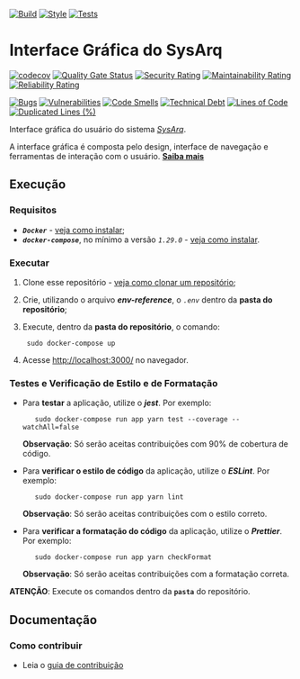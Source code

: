 [![Build](https://github.com/fga-eps-mds/2021.2-SysArq-Frontend/workflows/Compilação/badge.svg)](https://github.com/fga-eps-mds/2021.2-SysArq-Frontend/actions/workflows/build.yml)
[![Style](https://github.com/fga-eps-mds/2021.2-SysArq-Frontend/workflows/Estilo/badge.svg)](https://github.com/fga-eps-mds/2021.2-SysArq-Frontend/actions/workflows/style.yml)
[![Tests](https://github.com/fga-eps-mds/2021.2-SysArq-Frontend/workflows/Testes/badge.svg)](https://github.com/fga-eps-mds/2021.2-SysArq-Frontend/actions/workflows/test.yml)

# Interface Gráfica do SysArq

[![codecov](https://codecov.io/gh/fga-eps-mds/2021.2-SysArq-Frontend/branch/main/graph/badge.svg?token=RXYTQNV55A)](https://codecov.io/gh/fga-eps-mds/2021.2-SysArq-Frontend)
[![Quality Gate Status](https://sonarcloud.io/api/project_badges/measure?project=fga-eps-mds_2021.2-SysArq-Frontend&metric=alert_status)](https://sonarcloud.io/summary/new_code?id=fga-eps-mds_2021.2-SysArq-Frontend)
[![Security Rating](https://sonarcloud.io/api/project_badges/measure?project=fga-eps-mds_2021.2-SysArq-Frontend&metric=security_rating)](https://sonarcloud.io/summary/new_code?id=fga-eps-mds_2021.2-SysArq-Frontend)
[![Maintainability Rating](https://sonarcloud.io/api/project_badges/measure?project=fga-eps-mds_2021.2-SysArq-Frontend&metric=sqale_rating)](https://sonarcloud.io/summary/new_code?id=fga-eps-mds_2021.2-SysArq-Frontend)
[![Reliability Rating](https://sonarcloud.io/api/project_badges/measure?project=fga-eps-mds_2021.2-SysArq-Frontend&metric=reliability_rating)](https://sonarcloud.io/summary/new_code?id=fga-eps-mds_2021.2-SysArq-Frontend)

[![Bugs](https://sonarcloud.io/api/project_badges/measure?project=fga-eps-mds_2021.2-SysArq-Frontend&metric=bugs)](https://sonarcloud.io/summary/new_code?id=fga-eps-mds_2021.2-SysArq-Frontend)
[![Vulnerabilities](https://sonarcloud.io/api/project_badges/measure?project=fga-eps-mds_2021.2-SysArq-Frontend&metric=vulnerabilities)](https://sonarcloud.io/summary/new_code?id=fga-eps-mds_2021.2-SysArq-Frontend)
[![Code Smells](https://sonarcloud.io/api/project_badges/measure?project=fga-eps-mds_2021.2-SysArq-Frontend&metric=code_smells)](https://sonarcloud.io/summary/new_code?id=fga-eps-mds_2021.2-SysArq-Frontend)
[![Technical Debt](https://sonarcloud.io/api/project_badges/measure?project=fga-eps-mds_2021.2-SysArq-Frontend&metric=sqale_index)](https://sonarcloud.io/summary/new_code?id=fga-eps-mds_2021.2-SysArq-Frontend)
[![Lines of Code](https://sonarcloud.io/api/project_badges/measure?project=fga-eps-mds_2021.2-SysArq-Frontend&metric=ncloc)](https://sonarcloud.io/summary/new_code?id=fga-eps-mds_2021.2-SysArq-Frontend)
[![Duplicated Lines (%)](https://sonarcloud.io/api/project_badges/measure?project=fga-eps-mds_2021.2-SysArq-Frontend&metric=duplicated_lines_density)](https://sonarcloud.io/summary/new_code?id=fga-eps-mds_2021.2-SysArq-Frontend)

Interface gráfica do usuário do sistema *[SysArq](https://fga-eps-mds.github.io/2021-2-SysArq-Doc/)*.

A interface gráfica é composta pelo design, interface de navegação e ferramentas de interação com o usuário. **[Saiba mais](https://fga-eps-mds.github.io/2021-2-SysArq-Doc/documentation/)**

## Execução

### Requisitos
 - ***`Docker`*** - [veja como instalar](https://docs.docker.com/engine/install/);
 - ***`docker-compose`***, no mínimo a versão *`1.29.0`* - [veja como instalar](https://docs.docker.com/compose/install/).

### Executar

1. Clone esse repositório - [veja como clonar um repositório](https://docs.github.com/pt/github/creating-cloning-and-archiving-repositories/cloning-a-repository-from-github/cloning-a-repository);

2. Crie, utilizando o arquivo ***env-reference***, o *`.env`* dentro da **pasta do repositório**;

3. Execute, dentro da **pasta do repositório**, o comando:
   ```
    sudo docker-compose up
   ```

4. Acesse [http://localhost:3000/](http://localhost:3000) no navegador. 

### Testes e Verificação de Estilo e de Formatação

-  Para **testar** a aplicação, utilize o ***jest***. Por exemplo:
   ```
      sudo docker-compose run app yarn test --coverage --watchAll=false
   ```
   **Observação**: Só serão aceitas contribuições com 90% de cobertura de código.

- Para **verificar o estilo de código** da aplicação, utilize o ***ESLint***. Por exemplo:
   ```
      sudo docker-compose run app yarn lint
   ```
   **Observação**: Só serão aceitas contribuições com o estilo correto.

- Para **verificar a formatação do código** da aplicação, utilize o ***Prettier***. Por exemplo:
   ```
      sudo docker-compose run app yarn checkFormat
   ```
   **Observação**: Só serão aceitas contribuições com a formatação correta.  

**ATENÇÃO**: Execute os comandos dentro da **`pasta`** do repositório.

## Documentação

### Como contribuir

- Leia o [guia de contribuição](CONTRIBUTING.md)
